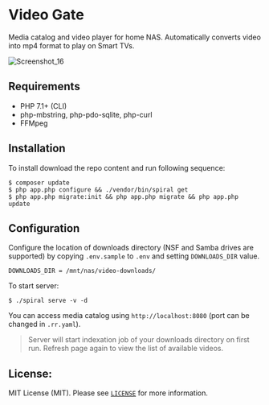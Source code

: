 # Video Gate
Media catalog and video player for home NAS. Automatically converts video into mp4 format to play on Smart TVs.

![Screenshot_16](https://user-images.githubusercontent.com/796136/58380420-79c2d600-7fb9-11e9-8ede-5320c732480f.png)

## Requirements
* PHP 7.1+ (CLI)
* php-mbstring, php-pdo-sqlite, php-curl
* FFMpeg

## Installation
To install download the repo content and run following sequence:

```
$ composer update
$ php app.php configure && ./vendor/bin/spiral get 
$ php app.php migrate:init && php app.php migrate && php app.php update
```

## Configuration
Configure the location of downloads directory (NSF and Samba drives are supported) by copying `.env.sample` to `.env` and setting `DOWNLOADS_DIR` value.

```dotenv
DOWNLOADS_DIR = /mnt/nas/video-downloads/
```

To start server:

``` 
$ ./spiral serve -v -d
```

You can access media catalog using `http://localhost:8080` (port can be changed in `.rr.yaml`).

> Server will start indexation job of your downloads directory on first run. Refresh page again to view the list of available videos.

License:
--------
MIT License (MIT). Please see [`LICENSE`](./LICENSE) for more information.
